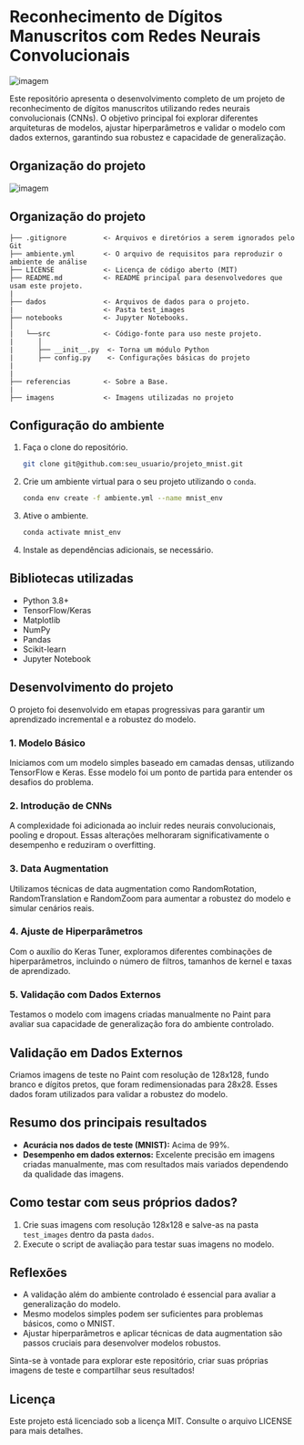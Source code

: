 # Reconhecimento de Dígitos Manuscritos com Redes Neurais Convolucionais

![imagem](imagens/mnist.jpg)

Este repositório apresenta o desenvolvimento completo de um projeto de reconhecimento de dígitos manuscritos utilizando redes neurais convolucionais (CNNs). O objetivo principal foi explorar diferentes arquiteturas de modelos, ajustar hiperparâmetros e validar o modelo com dados externos, garantindo sua robustez e capacidade de generalização.

## Organização do projeto


![imagem](imagens/diabetes.jpg)

## Organização do projeto

```
├── .gitignore         <- Arquivos e diretórios a serem ignorados pelo Git
├── ambiente.yml       <- O arquivo de requisitos para reproduzir o ambiente de análise
├── LICENSE            <- Licença de código aberto (MIT)
├── README.md          <- README principal para desenvolvedores que usam este projeto.
|
├── dados              <- Arquivos de dados para o projeto.
|                      <- Pasta test_images
├── notebooks          <- Jupyter Notebooks.
│
|   └──src             <- Código-fonte para uso neste projeto.
|      │
|      ├── __init__.py  <- Torna um módulo Python
|      ├── config.py    <- Configurações básicas do projeto
| 
|
├── referencias        <- Sobre a Base.
|
├── imagens            <- Imagens utilizadas no projeto
```


## Configuração do ambiente

1. Faça o clone do repositório.

    ```bash
    git clone git@github.com:seu_usuario/projeto_mnist.git
    ```

2. Crie um ambiente virtual para o seu projeto utilizando o `conda`.

    ```bash
    conda env create -f ambiente.yml --name mnist_env
    ```

3. Ative o ambiente.

    ```bash
    conda activate mnist_env
    ```

4. Instale as dependências adicionais, se necessário.

## Bibliotecas utilizadas

- Python 3.8+
- TensorFlow/Keras
- Matplotlib
- NumPy
- Pandas
- Scikit-learn
- Jupyter Notebook

## Desenvolvimento do projeto

O projeto foi desenvolvido em etapas progressivas para garantir um aprendizado incremental e a robustez do modelo.

### 1. Modelo Básico
Iniciamos com um modelo simples baseado em camadas densas, utilizando TensorFlow e Keras. Esse modelo foi um ponto de partida para entender os desafios do problema.

### 2. Introdução de CNNs
A complexidade foi adicionada ao incluir redes neurais convolucionais, pooling e dropout. Essas alterações melhoraram significativamente o desempenho e reduziram o overfitting.

### 3. Data Augmentation
Utilizamos técnicas de data augmentation como RandomRotation, RandomTranslation e RandomZoom para aumentar a robustez do modelo e simular cenários reais.

### 4. Ajuste de Hiperparâmetros
Com o auxílio do Keras Tuner, exploramos diferentes combinações de hiperparâmetros, incluindo o número de filtros, tamanhos de kernel e taxas de aprendizado.

### 5. Validação com Dados Externos
Testamos o modelo com imagens criadas manualmente no Paint para avaliar sua capacidade de generalização fora do ambiente controlado.

## Validação em Dados Externos

Criamos imagens de teste no Paint com resolução de 128x128, fundo branco e dígitos pretos, que foram redimensionadas para 28x28. Esses dados foram utilizados para validar a robustez do modelo.

## Resumo dos principais resultados

- **Acurácia nos dados de teste (MNIST):** Acima de 99%.
- **Desempenho em dados externos:** Excelente precisão em imagens criadas manualmente, mas com resultados mais variados dependendo da qualidade das imagens.

## Como testar com seus próprios dados?

1. Crie suas imagens com resolução 128x128 e salve-as na pasta `test_images` dentro da pasta `dados`.
2. Execute o script de avaliação para testar suas imagens no modelo.

## Reflexões

- A validação além do ambiente controlado é essencial para avaliar a generalização do modelo.
- Mesmo modelos simples podem ser suficientes para problemas básicos, como o MNIST.
- Ajustar hiperparâmetros e aplicar técnicas de data augmentation são passos cruciais para desenvolver modelos robustos.

Sinta-se à vontade para explorar este repositório, criar suas próprias imagens de teste e compartilhar seus resultados!

## Licença

Este projeto está licenciado sob a licença MIT. Consulte o arquivo LICENSE para mais detalhes.

